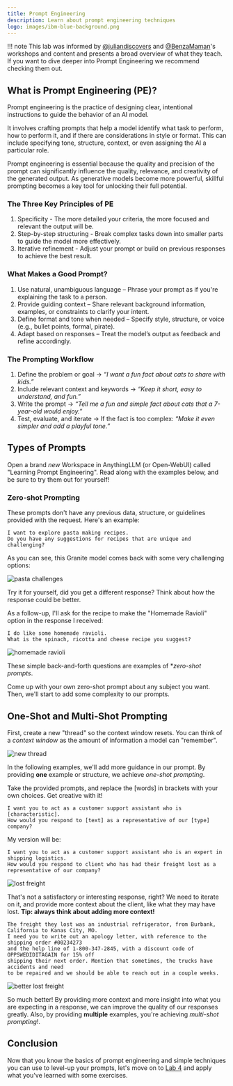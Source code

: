```yaml
---
title: Prompt Engineering
description: Learn about prompt engineering techniques
logo: images/ibm-blue-background.png
---
```


!!! note
    This lab was informed by [@juliandiscovers](https://www.youtube.com/channel/UCXKuHxwAeZZu_dg_qs8Z-9w) and [@BenzaMaman](https://www.instagram.com/benzamaman/)'s workshops and content and presents a broad overview of what they teach. If you want to dive deeper into Prompt Engineering we recommend checking them out.

## What is Prompt Engineering (PE)?

Prompt engineering is the practice of designing clear, intentional instructions to guide the behavior of an AI model.

It involves crafting prompts that help a model identify what task to perform, how to perform it, and if there are considerations in style or format. This can include specifying tone, structure, context, or even assigning the AI a particular role.

Prompt engineering is essential because the quality and precision of the prompt can significantly influence the quality, relevance, and creativity of the generated output. As generative models become more powerful, skillful prompting becomes a key tool for unlocking their full potential.

### The Three Key Principles of PE

1. Specificity - The more detailed your criteria, the more focused and relevant the output will be.
2. Step-by-step structuring - Break complex tasks down into smaller parts to guide the model more effectively.
3. Iterative refinement - Adjust your prompt or build on previous responses to achieve the best result.

### What Makes a Good Prompt?

1. Use natural, unambiguous language – Phrase your prompt as if you're explaining the task to a person.
2. Provide guiding context – Share relevant background information, examples, or constraints to clarify your intent.
3. Define format and tone when needed – Specify style, structure, or voice (e.g., bullet points, formal, pirate).
4. Adapt based on responses – Treat the model’s output as feedback and refine accordingly.

### The Prompting Workflow

1. Define the problem or goal → *“I want a fun fact about cats to share with kids.”*
2. Include relevant context and keywords → *“Keep it short, easy to understand, and fun.”*
3. Write the prompt → *“Tell me a fun and simple fact about cats that a 7-year-old would enjoy.”*
4. Test, evaluate, and iterate → If the fact is too complex: *“Make it even simpler and add a playful tone.”*

## Types of Prompts

Open a brand _new_ Workspace in AnythingLLM (or Open-WebUI) called "Learning Prompt Engineering". Read along with the examples below, and be sure to try them out for yourself!

### Zero-shot Prompting

These prompts don't have any previous data, structure, or guidelines provided with the request. Here's an example:

```
I want to explore pasta making recipes.
Do you have any suggestions for recipes that are unique and challenging?
```

As you can see, this Granite model comes back with some very challenging options:

![pasta challenges](../images/anythingllm_pasta_challenges.png)

Try it for yourself, did you get a different response? Think about how the response could be better.

As a follow-up, I'll ask for the recipe to make the "Homemade Ravioli" option in the response I received:

```
I do like some homemade ravioli.
What is the spinach, ricotta and cheese recipe you suggest?
```

![homemade ravioli](../images/anythingllm_homemade_ravioli.png)

These simple back-and-forth questions are examples of **zero-shot prompts*.

Come up with your own zero-shot prompt about any subject you want. Then, we'll start to add some complexity to our prompts.

## One-Shot and Multi-Shot Prompting

First, create a new "thread" so the context window resets. You can think of a *context window* as the amount of information a model can "remember".

![new thread](../images/anythingllm_new_thread.png)

In the following examples, we'll add more guidance in our prompt. By providing **one** example or structure, we achieve *one-shot prompting*.

Take the provided prompts, and replace the [words] in brackets with your own choices. Get creative with it!

```
I want you to act as a customer support assistant who is [characteristic].
How would you respond to [text] as a representative of our [type] company?
```

My version will be:
```
I want you to act as a customer support assistant who is an expert in shipping logistics.
How would you respond to client who has had their freight lost as a representative of our company?
```

![lost freight](../images/anythingllm_lost_freight.png)

That's not a satisfactory or interesting response, right? We need to iterate on it, and provide more context about the client, like what they may have lost. **Tip: always think about adding more context!**

```
The freight they lost was an industrial refrigerator, from Burbank, California to Kanas City, MO.
I need you to write out an apology letter, with reference to the shipping order #00234273
and the help line of 1-800-347-2845, with a discount code of OPPSWEDIDITAGAIN for 15% off
shipping their next order. Mention that sometimes, the trucks have accidents and need
to be repaired and we should be able to reach out in a couple weeks.
```

![better lost freight](../images/anythingllm_better_lost_freight.png)

So much better! By providing more context and more insight into what you are expecting in a response, we can improve the quality of our responses greatly. Also, by providing **multiple** examples, you're achieving *multi-shot prompting*!.

## Conclusion

Now that you know the basics of prompt engineering and simple techniques you can use to level-up your prompts, let's move on to [Lab 4](https://ibm.github.io/opensource-ai-workshop/lab-4/) and apply what you've learned with some exercises.

<script data-goatcounter="https://tracker.asgharlabs.io/count"
        async src="//tracker.asgharlabs.io/count.js"></script>
